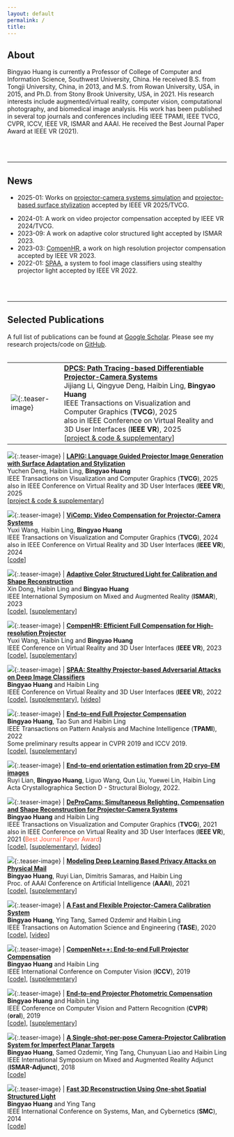 ```yaml
---
layout: default
permalink: /
title: 
---
```


## About
Bingyao Huang is currently a Professor of College of Computer and Information Science, Southwest University, China. He received B.S. from Tongji University, China, in 2013, and M.S. from Rowan University, USA, in 2015, and Ph.D. from Stony Brook University, USA, in 2021. His research interests include augmented/virtual reality, computer vision, computational photography, and biomedical image analysis. His work has been published in several top journals and conferences including IEEE TPAMI, IEEE TVCG, CVPR, ICCV, IEEE VR, ISMAR and AAAI. He received the Best Journal Paper Award at IEEE VR (2021).

<br><br>

___
## News
* 2025-01: Works on [projector-camera systems simulation](https://jijiangli.github.io/DPCS/) and [projector-based surface stylization](https://yuchendeng.com/LAPIG/) accepted by IEEE VR 2025/TVCG.
<!-- * 2024-07: Invited to serve as Program Committee for [IEEE VR 2025](https://ieeevr.org/2025) (Saint-Malo, France) -->
* 2024-01: A work on video projector compensation accepted by IEEE VR 2024/TVCG.
* 2023-09: A work on adaptive color structured light accepted by ISMAR 2023.
* 2023-03: [CompenHR](/pub/CompenHR), a work on high resolution projector compensation accepted by IEEE VR 2023.
* 2022-01: [SPAA](/pub/SPAA), a system to fool image classifiers using stealthy projector light accepted by IEEE VR 2022.
<!-- * 2021-09: Joined Southwest University, China. -->
<!-- * 2021-05: Got my Ph.D. from Stony Brook University. Sincere thanks to my family, advisor, committee, collaborators and friends, this Ph.D. journey would not be so joyous without their support. -->
<!-- * 2021-04: [DeProCams](/pub/DeProCams) received the [Best Journal Paper Award](https://ieeevr.org/2021/awards/conference-awards/#journal-best) at IEEE VR 2021. -->
<!-- * 2021-01: [DeProCams (Deep Projector-Camera Systems)](/pub/DeProCams) accepted by IEEE VR 2021/TVCG. -->
<!-- * 2021-01: [CompenNeSt++](/pub/CompenNeSt%2B%2B/), a system for projector compensation accepted by TPAMI. -->
<!-- * 2020-12: [Neural-STE (See-Though-Envelope)](https://arxiv.org/pdf/2012.11803.pdf), a work on physical mail privacy accepted by AAAI 2021. -->
<br><br>

___
## Selected Publications
A full list of publications can be found at [Google Scholar](https://scholar.google.com/citations?hl=en&user=GyyV2lkAAAAJ&view_op=list_works&sortby=pubdate). Please see my research projects/code on [GitHub](https://github.com/BingyaoHuang).
<br><br>


|    |    | 
|:---|:---|
![](/images/teasers/DPCS-vr25.jpg){:.teaser-image} | [**DPCS: Path Tracing-based Differentiable Projector-Camera Systems**](https://doi.org/10.1109/TVCG.2025.3549890) <br> Jijiang Li, Qingyue Deng, Haibin Ling, **Bingyao Huang** <br> IEEE Transactions on Visualization and Computer Graphics (**TVCG**), 2025 <br> also in IEEE Conference on Virtual Reality and 3D User Interfaces (**IEEE VR**), 2025 <br> [[project & code & supplementary](/pub/DPCS)]

![](/images/teasers/LAPIG-vr25.gif){:.teaser-image} | [**LAPIG: Language Guided Projector Image Generation with Surface Adaptation and Stylization**](https://doi.org/10.1109/TVCG.2025.3549859) <br> Yuchen Deng, Haibin Ling, **Bingyao Huang** <br> IEEE Transactions on Visualization and Computer Graphics (**TVCG**), 2025 <br> also in IEEE Conference on Virtual Reality and 3D User Interfaces (**IEEE VR**), 2025 <br> [[project & code & supplementary](/pub/LAPIG)]

![](/images/teasers/ViComp-vr24s.png){:.teaser-image} | [**ViComp: Video Compensation for Projector-Camera Systems**](/pub/ViComp) <br> Yuxi Wang, Haibin Ling, **Bingyao Huang** <br> IEEE Transactions on Visualization and Computer Graphics (**TVCG**), 2024 <br> also in IEEE Conference on Virtual Reality and 3D User Interfaces (**IEEE VR**), 2024 <br> [[code](https://github.com/cyxwang/ViComp)]


![](/images/teasers/Adaptive_color_SL.png){:.teaser-image} | [**Adaptive Color Structured Light for Calibration and Shape Reconstruction**](/pub/Adaptive_color_SL) <br> Xin Dong, Haibin Ling and **Bingyao Huang** <br> IEEE International Symposium on Mixed and Augmented Reality (**ISMAR**), 2023 <br> [[code](https://github.com/Dongxin000/Adaptive-color-SL)], [[supplementary](/pub/Adaptive_color_SL/supp)]

![](/images/teasers/CompenHR.png){:.teaser-image} | [**CompenHR: Efficient Full Compensation for High-resolution Projector**](/pub/CompenHR) <br> Yuxi Wang, Haibin Ling and **Bingyao Huang** <br> IEEE Conference on Virtual Reality and 3D User Interfaces (**IEEE VR**), 2023 <br> [[code](https://github.com/cyxwang/CompenHR)], [[supplementary](/pub/CompenHR/supp)]

![](/images/teasers/SPAA.png){:.teaser-image} | [**SPAA: Stealthy Projector-based Adversarial Attacks on Deep Image Classifiers**](/pub/SPAA) <br> **Bingyao Huang** and Haibin Ling <br> IEEE Conference on Virtual Reality and 3D User Interfaces (**IEEE VR**), 2022 <br>  [[code](https://github.com/BingyaoHuang/SPAA)], [[supplementary](/pub/SPAA/supp)], [[video](https://youtu.be/7oSh5BmJDJ8?list=PLmkIPPvcHLZgWaBGqwiAe52PLDNnMtIA5&t=477)]

![](/images/teasers/CompenNeSt++.png){:.teaser-image} | [**End-to-end Full Projector Compensation**](/pub/CompenNeSt%2B%2B/) <br> **Bingyao Huang**, Tao Sun and Haibin Ling <br> IEEE Transactions  on Pattern Analysis and Machine Intelligence (**TPAMI**), 2022 <br>Some preliminary results appear in CVPR 2019 and ICCV 2019.  <br>  [[code](https://github.com/BingyaoHuang/CompenNeSt-plusplus)], [[supplementary](/pub/CompenNeSt%2B%2B/supp)] 

![](/images/teasers/cryoEM-pose.jpg){:.teaser-image} | [**End-to-end orientation estimation from 2D cryo-EM images**](https://scripts.iucr.org/cgi-bin/paper?S2059798321011761) <br> Ruyi Lian, **Bingyao Huang**, Liguo Wang, Qun Liu, Yuewei Lin, Haibin Ling <br>  Acta Crystallographica Section D - Structural Biology, 2022.

![](/images/teasers/DeProCams.gif){:.teaser-image} | [**DeProCams: Simultaneous Relighting, Compensation and Shape Reconstruction for Projector-Camera Systems**](/pub/DeProCams) <br> **Bingyao Huang** and Haibin Ling <br> IEEE Transactions on Visualization and Computer Graphics (**TVCG**), 2021 <br> also in IEEE Conference on Virtual Reality and 3D User Interfaces (**IEEE VR**), 2021 (<span style="color:#FF5733">Best Journal Paper Award</span>) <br> [[code](https://github.com/BingyaoHuang/DeProCams)], [[supplementary](/pub/DeProCams/supp)], [[video](https://youtu.be/pQ8k4AOhwlU)]

![](/images/teasers/Neural-STE.png){:.teaser-image} | [**Modeling Deep Learning Based Privacy Attacks on Physical Mail**](https://arxiv.org/pdf/2012.11803.pdf) <br> **Bingyao Huang**, Ruyi Lian, Dimitris Samaras, and Haibin Ling <br> Proc. of AAAI Conference on Artificial Intelligence (**AAAI**), 2021 <br>  [[code](https://github.com/BingyaoHuang/Neural-STE)], [[supplementary](/pub/Neural-STE/supp)] 

![](/images/teasers/TASE20.png){:.teaser-image} | [**A Fast and Flexible Projector-Camera Calibration System**](/single-shot-pro-cam-calib) <br> **Bingyao Huang**, Ying Tang, Samed Ozdemir and Haibin Ling <br> IEEE Transactions on Automation Science and Engineering (**TASE**), 2020 <br>  [[code](https://github.com/BingyaoHuang/single-shot-pro-cam-calib)], [[video](https://youtu.be/fnrVDOhcu7I)]

![](/images/teasers/CompenNet++.png){:.teaser-image} | [**CompenNet++: End-to-end Full Projector Compensation**](/compennet++) <br> **Bingyao Huang** and Haibin Ling <br> IEEE International Conference on Computer Vision (**ICCV**), 2019 <br>  [[code](https://github.com/BingyaoHuang/CompenNet-plusplus)], [[supplementary](https://www3.cs.stonybrook.edu/~hling/publication/CompenNet++_sup-high-res.pdf)] 

![](/images/teasers/CompenNet.png){:.teaser-image} | [**End-to-end Projector Photometric Compensation**](/compennet) <br> **Bingyao Huang** and Haibin Ling <br> IEEE Conference on Computer Vision and Pattern Recognition (**CVPR**) (**oral**), 2019 <br>  [[code](https://github.com/BingyaoHuang/CompenNet)], [[supplementary](https://openaccess.thecvf.com/content_CVPR_2019/supplemental/Huang_End-To-End_Projector_Photometric_CVPR_2019_supplemental.pdf)] 

![](/images/teasers/ISMAR18.png){:.teaser-image} | [**A Single-shot-per-pose Camera-Projector Calibration System for Imperfect Planar Targets**](/single-shot-pro-cam-calib) <br> **Bingyao Huang**, Samed Ozdemir, Ying Tang, Chunyuan Liao and Haibin Ling <br> IEEE International Symposium on Mixed and Augmented Reality Adjunct (**ISMAR-Adjunct**), 2018 <br>  [[code](https://github.com/BingyaoHuang/single-shot-pro-cam-calib)] 

![](/images/teasers/smc14.png){:.teaser-image} | [**Fast 3D Reconstruction Using One-shot Spatial Structured Light**](https://ieeexplore.ieee.org/document/6973962) <br> **Bingyao Huang** and Ying Tang <br> IEEE International Conference on Systems, Man, and Cybernetics (**SMC**), 2014 <br>  [[code](https://github.com/BingyaoHuang/single-shot-pro-cam-calib)] 